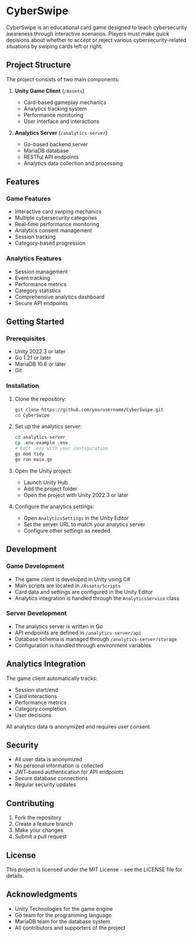 # CyberSwipe

CyberSwipe is an educational card game designed to teach cybersecurity awareness through interactive scenarios. Players must make quick decisions about whether to accept or reject various cybersecurity-related situations by swiping cards left or right.

## Project Structure

The project consists of two main components:

1. **Unity Game Client** (`/Assets`)
   - Card-based gameplay mechanics
   - Analytics tracking system
   - Performance monitoring
   - User interface and interactions

2. **Analytics Server** (`/analytics-server`)
   - Go-based backend server
   - MariaDB database
   - RESTful API endpoints
   - Analytics data collection and processing

## Features

### Game Features
- Interactive card swiping mechanics
- Multiple cybersecurity categories
- Real-time performance monitoring
- Analytics consent management
- Session tracking
- Category-based progression

### Analytics Features
- Session management
- Event tracking
- Performance metrics
- Category statistics
- Comprehensive analytics dashboard
- Secure API endpoints

## Getting Started

### Prerequisites
- Unity 2022.3 or later
- Go 1.21 or later
- MariaDB 10.6 or later
- Git

### Installation

1. Clone the repository:
   ```bash
   git clone https://github.com/yourusername/CyberSwipe.git
   cd CyberSwipe
   ```

2. Set up the analytics server:
   ```bash
   cd analytics-server
   cp .env.example .env
   # Edit .env with your configuration
   go mod tidy
   go run main.go
   ```

3. Open the Unity project:
   - Launch Unity Hub
   - Add the project folder
   - Open the project with Unity 2022.3 or later

4. Configure the analytics settings:
   - Open `AnalyticsSettings` in the Unity Editor
   - Set the server URL to match your analytics server
   - Configure other settings as needed

## Development

### Game Development
- The game client is developed in Unity using C#
- Main scripts are located in `/Assets/Scripts`
- Card data and settings are configured in the Unity Editor
- Analytics integration is handled through the `AnalyticsService` class

### Server Development
- The analytics server is written in Go
- API endpoints are defined in `/analytics-server/api`
- Database schema is managed through `/analytics-server/storage`
- Configuration is handled through environment variables

## Analytics Integration

The game client automatically tracks:
- Session start/end
- Card interactions
- Performance metrics
- Category completion
- User decisions

All analytics data is anonymized and requires user consent.

## Security

- All user data is anonymized
- No personal information is collected
- JWT-based authentication for API endpoints
- Secure database connections
- Regular security updates

## Contributing

1. Fork the repository
2. Create a feature branch
3. Make your changes
4. Submit a pull request

## License

This project is licensed under the MIT License - see the LICENSE file for details.

## Acknowledgments

- Unity Technologies for the game engine
- Go team for the programming language
- MariaDB team for the database system
- All contributors and supporters of the project 